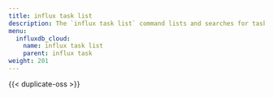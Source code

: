 ```yaml
---
title: influx task list
description: The `influx task list` command lists and searches for tasks in InfluxDB.
menu:
  influxdb_cloud:
    name: influx task list
    parent: influx task
weight: 201
---
```


{{< duplicate-oss >}}
